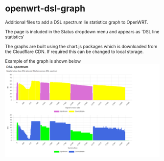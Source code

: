 # openwrt-dsl-graph
Additional files to add a DSL spectrum lie statistics graph
to OpenWRT.

The page is included in the Status dropdown menu and appears
as 'DSL line statistics'

The graphs are built using the chart.js packages which is 
downloaded from the Cloudflare CDN. If required this can be
changed to local storage.

Example of the graph is shown below
![alt text](https://github.com/turboproc/openwrt-dsl-graph/blob/main/pics/dsl-spectrum.png)
